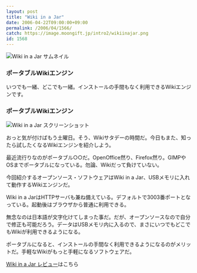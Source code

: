 ```yaml
---
layout: post
title: "Wiki in a Jar"
date: 2006-04-22T09:00:00+09:00
permalink: /2006/04/1566/
catch: https://image.moongift.jp/intro2/wikiinajar.png
id: 1568
---
```

 ![Wiki in a Jar サムネイル](https://image.moongift.jp/intro2/wikiinajar.t.png "Wiki in a Jar サムネイル")
  

### ポータブルWikiエンジン
  
いつでも一緒、どこでも一緒。インストールの手間もなく利用できるWikiエンジンです。  
<!--more-->  

### ポータブルWikiエンジン
  

![Wiki in a Jar スクリーンショット](https://image.moongift.jp/intro2/wikiinajar.png "Wiki in a Jar スクリーンショット")

  

おっと気が付けばもう土曜日。そう、Wikiサタデーの時間だ。今日もまた、知ったら試したくなるWikiエンジンを紹介しよう。

  

最近流行りなのがポータブル○○だ。OpenOffice然り、Firefox然り。GIMPやOSまでポータブルになっている。勿論、Wikiだって負けていない。

  

今回紹介するオープンソース・ソフトウェアはWiki in a Jar、USBメモリに入れて動作するWikiエンジンだ。

  

Wiki in a JarはHTTPサーバも兼ね備えている。デフォルトで3003番ポートとなっている。起動後はブラウザから普通に利用できる。

  

無念なのは日本語が文字化けてしまった事だ。だが、オープンソースなので自分で修正も可能だろう。データはUSBメモリ内に入るので、まさにいつでもどこでもWikiが利用できるようになる。

  

ポータブルになると、インストールの手間なく利用できるようになるのがメリットだ。手軽なWikiがもっと手軽になるソフトウェアだ。

  

[Wiki in a Jar レビュー](http://oss.moongift.jp/review/i-1571.html)はこちら

